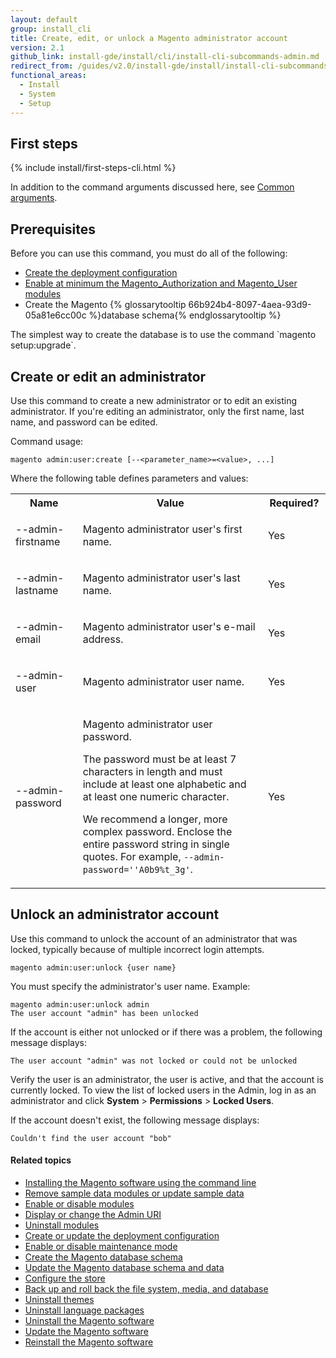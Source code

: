 ```yaml
---
layout: default
group: install_cli
title: Create, edit, or unlock a Magento administrator account
version: 2.1
github_link: install-gde/install/cli/install-cli-subcommands-admin.md
redirect_from: /guides/v2.0/install-gde/install/install-cli-subcommands-admin.html
functional_areas:
  - Install
  - System
  - Setup
---
```


## First steps
{% include install/first-steps-cli.html %}

In addition to the command arguments discussed here, see [Common arguments]({{page.baseurl}}install-gde/install/cli/install-cli-subcommands.html#instgde-cli-subcommands-common).

## Prerequisites
Before you can use this command, you must do all of the following:

-   [Create the deployment configuration]({{page.baseurl}}install-gde/install/cli/install-cli-subcommands-deployment.html)
-   [Enable at minimum the Magento_Authorization and Magento_User modules]({{page.baseurl}}install-gde/install/cli/install-cli-subcommands-enable.html)
-   Create the Magento {% glossarytooltip 66b924b4-8097-4aea-93d9-05a81e6cc00c %}database schema{% endglossarytooltip %}

<div class="bs-callout bs-callout-info" id="info" markdown="1">
The simplest way to create the database is to use the command `magento setup:upgrade`.
</div>

## Create or edit an administrator
Use this command to create a new administrator or to edit an existing administrator. If you're editing an administrator, only the first name, last name, and password can be edited.

Command usage:

	magento admin:user:create [--<parameter_name>=<value>, ...]

Where the following table defines parameters and values:

<table>
  <col width="20%">
  <col width="55%">
  <col width="15%">
  <tbody>
    <tr>
      <th>Name</th>
      <th>Value</th>
      <th>Required?</th>
    </tr>
    <tr>
      <td>
        <p>--admin-firstname</p>
      </td>
      <td>
        <p>Magento administrator user's first name.</p>
      </td>
      <td>
        <p>Yes</p>
      </td>
    </tr>
    <tr>
      <td>
        <p>--admin-lastname</p>
      </td>
      <td>
        <p>Magento administrator user's last name.</p>
      </td>
      <td>
        <p>Yes</p>
      </td>
    </tr>
    <tr>
      <td>
        <p>--admin-email</p>
      </td>
      <td>
        <p>Magento administrator user's e-mail address.</p>
      </td>
      <td>
        <p>Yes</p>
      </td>
    </tr>
    <tr>
      <td>
        <p>--admin-user</p>
      </td>
      <td>
        <p>Magento administrator user name.</p>
      </td>
      <td>
        <p>Yes</p>
      </td>
    </tr>
    <tr>
      <td>
        <p>--admin-password</p>
      </td>
      <td>
        <p>Magento administrator user password.</p>
        <p>The password must be at least 7 characters in length and must include at least one alphabetic and at least one numeric character.</p>
        <p>We recommend a longer, more complex password. Enclose the entire password string in single quotes. For example, <code>--admin-password=''A0b9%t_3g'</code>.</p>
      </td>
      <td>
        <p>Yes</p>
      </td>
    </tr>
  </tbody>
</table>

## Unlock an administrator account
Use this command to unlock the account of an administrator that was locked, typically because of multiple incorrect login attempts.

	magento admin:user:unlock {user name}

You must specify the administrator's user name. Example:

	magento admin:user:unlock admin
	The user account "admin" has been unlocked

If the account is either not unlocked or if there was a problem, the following message displays:

	The user account "admin" was not locked or could not be unlocked

Verify the user is an administrator, the user is active, and that the account is currently locked. To view the list of locked users in the Admin, log in as an administrator and click **System** > **Permissions** > **Locked Users**.

If the account doesn't exist, the following message displays:

	Couldn't find the user account "bob"

#### Related topics

-   [Installing the Magento software using the command line]({{page.baseurl}}install-gde/install/cli/install-cli-install.html)
-   [Remove sample data modules or update sample data]({{page.baseurl}}install-gde/install/cli/install-cli-sample-data-other.html)
-   [Enable or disable modules]({{page.baseurl}}install-gde/install/cli/install-cli-subcommands-enable.html)
-   [Display or change the Admin URI]({{page.baseurl}}install-gde/install/cli/install-cli-adminurl.html)
-   [Uninstall modules]({{page.baseurl}}install-gde/install/cli/install-cli-uninstall-mods.html)
-   [Create or update the deployment configuration]({{page.baseurl}}install-gde/install/cli/install-cli-subcommands-deployment.html)
-   [Enable or disable maintenance mode]({{page.baseurl}}install-gde/install/cli/install-cli-subcommands-maint.html)
-   [Create the Magento database schema]({{page.baseurl}}install-gde/install/cli/install-cli-subcommands-db.html)
-   [Update the Magento database schema and data]({{page.baseurl}}install-gde/install/cli/install-cli-subcommands-db-upgr.html)
-   [Configure the store]({{page.baseurl}}install-gde/install/cli/install-cli-subcommands-store.html)
-   [Back up and roll back the file system, media, and database]({{page.baseurl}}install-gde/install/cli/install-cli-backup.html)
-   [Uninstall themes]({{page.baseurl}}install-gde/install/cli/install-cli-theme-uninstall.html)
-   [Uninstall language packages]({{page.baseurl}}install-gde/install/cli/install-cli-uninstall-langpk.html)
-   [Uninstall the Magento software]({{page.baseurl}}install-gde/install/cli/install-cli-uninstall.html#instgde-install-uninstall)
-   [Update the Magento software]({{page.baseurl}}install-gde/install/cli/install-cli-uninstall.html#instgde-install-magento-update)
-   [Reinstall the Magento software]({{page.baseurl}}install-gde/install/cli/install-cli-uninstall.html#instgde-install-magento-reinstall)
